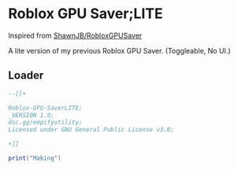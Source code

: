 # Roblox GPU Saver;LITE
Inspired from [ShawnJB/RobloxGPUSaver](https://github.com/shawnjb/roblox-gpu-saver)

A lite version of my previous Roblox GPU Saver. (Toggleable, No UI.)

## Loader
```lua
--[[+

Roblox-GPU-SaverLITE;
_VERSION 1.0;
dsc.gg/empifyutility;
Licensed under GNU General Public License v3.0;

+]]

print("Making")
```
